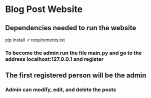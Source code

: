 # Blog Post Website

## Dependencies needed to run the website 

pip install -r requirements.txt

### To become the admin run the file main.py and go to the address localhost:127.0.0.1 and register 
## The first registered person will be the admin
### Admin can modify, edit, and delete the posts 

